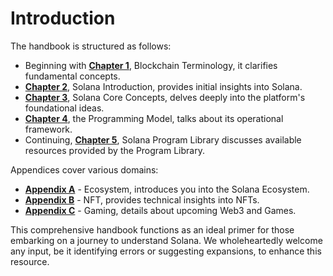 # Introduction

The handbook is structured as follows:

- Beginning with **[Chapter 1](../chapter1/index.md)**, Blockchain Terminology, it clarifies fundamental concepts.
- **[Chapter 2](../chapter2/index.md)**, Solana Introduction, provides initial insights into Solana.
- **[Chapter 3](../chapter3/index.md)**, Solana Core Concepts, delves deeply into the platform's foundational ideas.
- **[Chapter 4](../chapter4/index.md)**, the Programming Model, talks about its operational framework.
- Continuing, **[Chapter 5](../chapter5/index.md)**, Solana Program Library discusses available resources provided by the Program Library.

Appendices cover various domains:

- **[Appendix A](../appendixA/index.md)** - Ecosystem, introduces you into the Solana Ecosystem.
- **[Appendix B](../appendixB/index.md)** - NFT, provides technical insights into NFTs.
- **[Appendix C](../appendixC/index.md)** - Gaming, details about upcoming Web3 and Games.

This comprehensive handbook functions as an ideal primer for those embarking on
a journey to understand Solana. We wholeheartedly welcome any input, be it identifying
errors or suggesting expansions, to enhance this resource.

